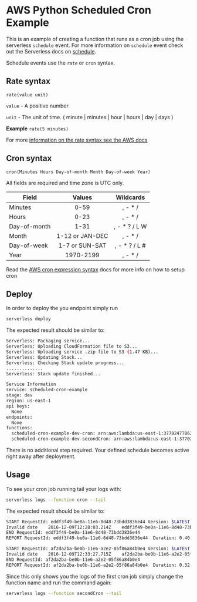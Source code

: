 <!--
title: AWS Python Scheduled Cron example in Python
description: This is an example of creating a function that runs as a cron job using the serverless 'schedule' event.
layout: Doc
-->
# AWS Python Scheduled Cron Example

This is an example of creating a function that runs as a cron job using the serverless `schedule` event. For more information on `schedule` event check out the Serverless docs on [schedule](https://serverless.com/framework/docs/providers/aws/events/schedule/).

Schedule events use the `rate` or `cron` syntax.

## Rate syntax

```pseudo
rate(value unit)
```

`value` - A positive number

`unit` - The unit of time. ( minute | minutes | hour | hours | day | days )

**Example** `rate(5 minutes)`

For more [information on the rate syntax see the AWS docs](http://docs.aws.amazon.com/AmazonCloudWatch/latest/events/ScheduledEvents.html#RateExpressions)

## Cron syntax

```pseudo
cron(Minutes Hours Day-of-month Month Day-of-week Year)
```

All fields are required and time zone is UTC only.

| Field         | Values         | Wildcards     |
| ------------- |:--------------:|:-------------:|
| Minutes       | 0-59           | , - * /       |
| Hours         | 0-23           | , - * /       |
| Day-of-month  | 1-31           | , - * ? / L W |
| Month         | 1-12 or JAN-DEC| , - * /       |
| Day-of-week   | 1-7 or SUN-SAT | , - * ? / L # |
| Year          | 1970-2199      | , - * /       |

Read the [AWS cron expression syntax](http://docs.aws.amazon.com/lambda/latest/dg/tutorial-scheduled-events-schedule-expressions.html) docs for more info on how to setup cron

## Deploy

In order to deploy the you endpoint simply run

```bash
serverless deploy
```

The expected result should be similar to:

```bash
Serverless: Packaging service...
Serverless: Uploading CloudFormation file to S3...
Serverless: Uploading service .zip file to S3 (1.47 KB)...
Serverless: Updating Stack...
Serverless: Checking Stack update progress...
..............
Serverless: Stack update finished...

Service Information
service: scheduled-cron-example
stage: dev
region: us-east-1
api keys:
  None
endpoints:
  None
functions:
  scheduled-cron-example-dev-cron: arn:aws:lambda:us-east-1:377024778620:function:scheduled-cron-example-dev-cron
  scheduled-cron-example-dev-secondCron: arn:aws:lambda:us-east-1:377024778620:function:scheduled-cron-example-dev-secondCron
```

There is no additional step required. Your defined schedule becomes active right away after deployment.

## Usage

To see your cron job running tail your logs with:

```bash
serverless logs --function cron --tail
```

The expected result should be similar to:

```bash
START RequestId: eddf3f49-be0a-11e6-8d48-73bdd3836e44 Version: $LATEST
Invalid date	2016-12-09T12:28:03.214Z	eddf3f49-be0a-11e6-8d48-73bdd3836e44	Your cron function aws-python-scheduled-cron-dev-cron ran at 12:28:03.214844
END RequestId: eddf3f49-be0a-11e6-8d48-73bdd3836e44
REPORT RequestId: eddf3f49-be0a-11e6-8d48-73bdd3836e44	Duration: 0.40 ms	Billed Duration: 100 ms 	Memory Size: 1024 MB	Max Memory Used: 16 MB

START RequestId: af2da2ba-be0b-11e6-a2e2-05f86a84b0e4 Version: $LATEST
Invalid date	2016-12-09T12:33:27.715Z	af2da2ba-be0b-11e6-a2e2-05f86a84b0e4	Your cron function aws-python-scheduled-cron-dev-cron ran at 12:33:27.715374
END RequestId: af2da2ba-be0b-11e6-a2e2-05f86a84b0e4
REPORT RequestId: af2da2ba-be0b-11e6-a2e2-05f86a84b0e4	Duration: 0.32 ms	Billed Duration: 100 ms 	Memory Size: 1024 MB	Max Memory Used: 15 MB
```

Since this only shows you the logs of the first cron job simply change the function name and run the command again:

```bash
serverless logs --function secondCron --tail
```
